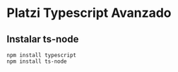 # Platzi Typescript Avanzado

## Instalar ts-node
```JS
npm install typescript
npm install ts-node
```

